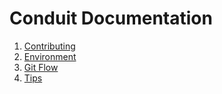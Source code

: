 # Conduit Documentation

1. [Contributing](./CONTRIBUTING.md)
2. [Environment](./ENV.md)
3. [Git Flow](./GIT.md)
4. [Tips](./TIPS.md)